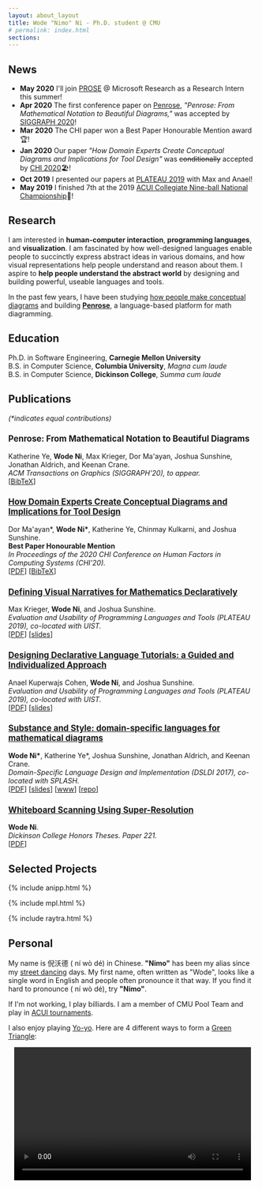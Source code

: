 ```yaml
---
layout: about_layout
title: Wode "Nimo" Ni - Ph.D. student @ CMU
# permalink: index.html
sections:
---
```


<style type="text/css">
  h3 {
    font-size: 1.2em
  }
</style>

## News

- **May 2020** I'll join [PROSE](https://microsoft.github.io/prose/) @ Microsoft Research as a Research Intern this summer!
- **Apr 2020** The first conference paper on [Penrose](https://github.com/penrose/penrose), _"Penrose: From Mathematical Notation to Beautiful Diagrams,"_ was accepted by [SIGGRAPH 2020](https://s2020.siggraph.org/)!
- **Mar 2020** The CHI paper won a Best Paper Honourable Mention award🏆!
- **Jan 2020** Our paper _"How Domain Experts Create Conceptual Diagrams and Implications for Tool Design"_ was ~~conditionally~~ accepted by [CHI 2020](http://chi2020.acm.org/)🏖️!
- **Oct 2019** I presented our papers at [PLATEAU 2019](http://plateau-workshop.org/) with Max and Anael!
- **May 2019** I finished 7th at the 2019 [ACUI Collegiate Nine-ball National Championship](https://en.wikipedia.org/wiki/ACUI_Collegiate_Pocket_Billiards_National_Championship):8ball:!
<!-- - **May 2019** Anael Kuperwajs, [Courtney Miller](https://www.linkedin.com/in/courtney-e-miller/), [Max Krieger](https://a9.io/) will join us as [REUSE](https://www.cmu.edu/scs/isr/reuse/) students this summer. Welcome! -->
<!-- - **April 2018** I will join CMU as a Ph.D. student! -->
<!-- - **January 2018** I will be one of the TAs for COMS 4115 again in Spring 2018. -->
<!-- - **October 2017** Gave a talk at [DSLDI 2017](https://2017.splashcon.org/event/dsldi-2017-substance-and-style-domain-specific-languages-for-mathematical-diagrams) in Vancouver, Canada. -->
<!-- - __May 2017__  Joined [REU-SE](http://isri.cmu.edu/education/reu-se/), a summer research program, at Carnegie Mellon University. -->

## Research

I am interested in **human-computer interaction**, **programming languages**, and **visualization**. I am fascinated by how well-designed languages enable people to succinctly express abstract ideas in various domains, and how visual representations help people understand and reason about them. I aspire to **help people understand the abstract world** by designing and building powerful, useable languages and tools.

In the past few years, I have been studying [how people make conceptual diagrams](assets/chi-20-natural-diagramming.pdf) and building [**Penrose**](http://penrose.ink), a language-based platform for math diagramming. 

## Education

Ph.D. in Software Engineering, **Carnegie Mellon University** <br>
B.S. in Computer Science, **Columbia University**, _Magna cum laude_ <br>
B.S. in Computer Science, **Dickinson College**, _Summa cum laude_ <br>

## Publications
_(*indicates equal contributions)_

### **Penrose: From Mathematical Notation to Beautiful Diagrams**
Katherine Ye, **Wode Ni**, Max Krieger, Dor Ma'ayan, Joshua Sunshine, Jonathan Aldrich, and Keenan Crane.<br> 
_ACM Transactions on Graphics (SIGGRAPH'20), to appear._<br>
[[BibTeX](assets/siggraph20-penrose.txt)]

### [**How Domain Experts Create Conceptual Diagrams and Implications for Tool Design**](assets/chi-20-natural-diagramming.pdf)

Dor Ma'ayan\*, **Wode Ni\***, Katherine Ye, Chinmay Kulkarni, and Joshua Sunshine.<br>
<i class="fas fa-award"></i> <strong>Best Paper Honourable Mention</strong><br>
_In Proceedings of the 2020 CHI Conference on Human Factors in Computing Systems (CHI'20)._<br>
[[PDF](assets/chi-20-natural-diagramming.pdf)]
[[BibTeX](assets/chi-20-natural-diagramming.txt)]

### [**Defining Visual Narratives for Mathematics Declaratively**](http://plateau-workshop.org/assets/papers-2019/9.pdf)

Max Krieger, **Wode Ni**, and Joshua Sunshine.<br>
_Evaluation and Usability of Programming Languages and Tools (PLATEAU 2019), co-located with UIST._<br>
[[PDF](http://plateau-workshop.org/assets/papers-2019/9.pdf)]
[[slides](assets/plateau-19-presentation.pdf)]

### [**Designing Declarative Language Tutorials: a Guided and Individualized Approach**](http://plateau-workshop.org/assets/papers-2019/2.pdf)

Anael Kuperwajs Cohen, **Wode Ni**, and Joshua Sunshine.<br>
_Evaluation and Usability of Programming Languages and Tools (PLATEAU 2019), co-located with UIST._<br>
[[PDF](http://plateau-workshop.org/assets/papers-2019/2.pdf)]
[[slides](assets/plateau-19-presentation.pdf)]

### [**Substance and Style: domain-specific languages for mathematical diagrams**](https://2017.splashcon.org/event/dsldi-2017-substance-and-style-domain-specific-languages-for-mathematical-diagrams)

**Wode Ni\***, Katherine Ye\*, Joshua Sunshine, Jonathan Aldrich, and Keenan Crane.<br> _Domain-Specific Language Design and Implementation (DSLDI 2017), co-located with SPLASH._ <br>
[[PDF](assets/dsldi.pdf)]
[[slides](assets/dsldi-presentation.pdf)]
[[www](http://penrose.ink)]
[[repo](https://github.com/penrose/penrose)]

### [**Whiteboard Scanning Using Super-Resolution**](http://scholar.dickinson.edu/student_honors/221/)

**Wode Ni**.<br> _Dickinson College Honors Theses. Paper 221._<br>
[[PDF](assets/superres.pdf)]

## Selected Projects

{% include anipp.html %}

{% include mpl.html %}

{% include raytra.html %}

## Personal

<audio id="pronounce"><source src="assets/niwode.mp3" type="audio/mpeg"></audio>

My name is 倪沃德 (<a class="icon icon-volume" onclick="document.getElementById('pronounce').play();"> ní wò dé</a>)
in Chinese. **"Nimo"** has been my alias since my [street dancing](https://en.wikipedia.org/wiki/Popping) days. My first name, often written as "Wode", looks like a single word in English and people often pronounce it that way. If you find it hard to pronounce (<a class="icon icon-volume" onclick="document.getElementById('pronounce').play();"> ní wò dé</a>), try **"Nimo"**.

If I'm not working, I play billiards. I am a member of CMU Pool Team and play in [ACUI tournaments](https://www.acui.org/billiards/).

I also enjoy playing [Yo-yo](https://en.wikipedia.org/wiki/Yo-yo). Here are 4 different ways to form a [Green Triangle](http://yoyo.wikia.com/wiki/Green_Triangle):

<center>
<video width="480" height="270" controls loop autoplay>
  <source src="assets/yoyo.mp4" type="video/mp4">
</video>
</center>


